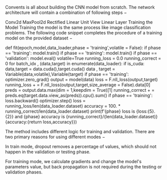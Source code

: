 Convents is all about building the CNN model from scratch. The network architecture will contain a combination of following steps −

Conv2d
MaxPool2d
Rectified Linear Unit
View
Linear Layer
Training the Model
Training the model is the same process like image classification problems. The following code snippet completes the procedure of a training model on the provided dataset −

def fit(epoch,model,data_loader,phase 
= 'training',volatile = False):
   if phase == 'training':
      model.train()
   if phase == 'training':
      model.train()
   if phase == 'validation':
      model.eval()
   volatile=True
   running_loss = 0.0
   running_correct = 0
   for batch_idx , (data,target) in enumerate(data_loader):
      if is_cuda:
         data,target = data.cuda(),target.cuda()
         data , target = Variable(data,volatile),Variable(target)
      if phase == 'training':
         optimizer.zero_grad()
         output = model(data)
         loss = F.nll_loss(output,target)
         running_loss + = 
         F.nll_loss(output,target,size_average = 
         False).data[0]
         preds = output.data.max(dim = 1,keepdim = True)[1]
         running_correct + = 
         preds.eq(target.data.view_as(preds)).cpu().sum()
         if phase == 'training':
            loss.backward()
            optimizer.step()
   loss = running_loss/len(data_loader.dataset)
   accuracy = 100. * running_correct/len(data_loader.dataset)
   print(f'{phase} loss is {loss:{5}.{2}} and {phase} accuracy is {running_correct}/{len(data_loader.dataset)}{accuracy:{return loss,accuracy}})

The method includes different logic for training and validation. There are two primary reasons for using different modes −

In train mode, dropout removes a percentage of values, which should not happen in the validation or testing phase.

For training mode, we calculate gradients and change the model's parameters value, but back propagation is not required during the testing or validation phases.
